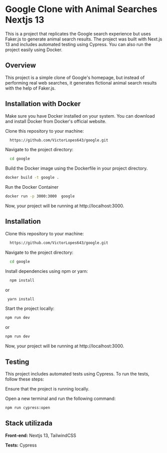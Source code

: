 
# Google Clone with Animal Searches Nextjs 13


This is a project that replicates the Google search experience but uses Faker.js to generate animal search results. The project was built with Next.js 13 and includes automated testing using Cypress. You can also run the project easily using Docker.


## Overview

This project is a simple clone of Google's homepage, but instead of performing real web searches, it generates fictional animal search results with the help of Faker.js.

## Installation with Docker
Make sure you have Docker installed on your system. You can download and install Docker from Docker's official website.

Clone this repository to your machine:


```bash
  https://github.com/VictorLopes643/google.git
```

Navigate to the project directory:

```bash
  cd google
```

Build the Docker image using the Dockerfile in your project directory. 

```bash
docker build -t google .
```

Run the Docker Container
```bash
docker run -p 3000:3000  google 
```

Now, your project will be running at http://localhost:3000.


## Installation

Clone this repository to your machine:


```bash
  https://github.com/VictorLopes643/google.git
```

Navigate to the project directory:

```bash
  cd google
```

Install dependencies using npm or yarn:

```bash
  npm install
```
or
 ```bash
  yarn install
```

Start the project locally:

 ```bash
npm run dev
```
or 
 ```bash
npm run dev
```
Now, your project will be running at http://localhost:3000.

## Testing

This project includes automated tests using Cypress. To run the tests, follow these steps:

Ensure that the project is running locally.

Open a new terminal and run the following command:

 ```bash
npm run cypress:open
```
## Stack utilizada

**Front-end:** Nextjs 13, TailwindCSS

**Tests:** Cypress

